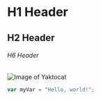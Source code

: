 # H1 Header
## H2 Header
###### H6 Header
![Image of Yaktocat](https://octodex.github.com/images/yaktocat.png)
``` javascript
var myVar = "Hello, world!";
```
